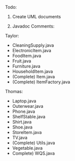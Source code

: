 Todo:

1. Create UML documents

2. Javadoc Comments:

Taylor:
- CleaningSupply.java
- ElectronicItem.java
- FoodItem.java
- Fruit.java
- Furniture.java
- HouseholdItem.java
- (Complete) Item.java
- (Complete) ItemFactory.java

Thomas:
- Laptop.java
- Outerwear.java
- Phone.java
- ShelfStable.java
- Shirt.java
- Shoe.java
- StoreItem.java
- TV.java
- (Complete) Utils.java
- Vegetable.java
- Complete) WQS.java

